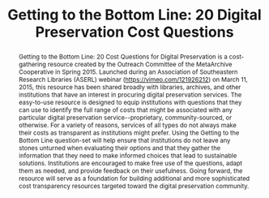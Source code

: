 ---
abstract: 'Getting to the Bottom Line: 20 Cost Questions for Digital Preservation
  is a cost-gathering resource created by the Outreach Committee of the MetaArchive
  Cooperative in Spring 2015.  Launched during an Association of Southeastern Research
  Libraries (ASERL) webinar (https://vimeo.com/121926212) on

  March 11, 2015, this resource has been shared broadly with libraries, archives,
  and other institutions that have an interest in procuring digital preservation services.
  The easy-to-use resource

  is designed to equip institutions with questions that they can use

  to identify the full range of costs that might be associated with any particular
  digital preservation service--proprietary, community-sourced, or otherwise. For
  a variety of reasons, services of all

  types do not always make their costs as transparent as institutions might prefer.
  Using the Getting to the Bottom Line question-set will help ensure that institutions
  do not leave any stones unturned when evaluating their options and that they gather
  the information

  that they need to make informed choices that lead to sustainable

  solutions. Institutions are encouraged to make free use of the questions, adapt
  them as needed, and provide feedback on their usefulness. Going forward, the resource
  will serve as a foundation

  for building additional and more sophisticated cost transparency

  resources targeted toward the digital preservation community.'
creators:
- Skinner, Katherine
- Schultz, Matt
- Trehub, Aaron
date: null
document_url: https://services.phaidra.univie.ac.at/api/object/o:429558/download
grand_parent: iPRES
institutions: []
keywords:
- economics. digital preservation costs
landing_page_url: https://phaidra.univie.ac.at/o:429558
language: eng
layout: publication
license: CC BY 4.0 International
notes_url: null
parent: iPRES 2015
presentation_url: null
size: 198146
source_name: iPRES
title: 'Getting to the Bottom Line: 20 Digital Preservation Cost Questions'
type: paper
year: 2015
---